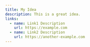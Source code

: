```yaml
---
title: My Idea
description: This is a great idea.
links:
  - name: Link1 Description
    url: https://example.com
  - name: Link2 Description
    url: https://another-example.com
---
```

